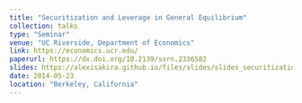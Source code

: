 ```yaml
---
title: "Securitization and Leverage in General Equilibrium"
collection: talks
type: "Seminar"
venue: "UC Riverside, Department of Economics"
link: https://economics.ucr.edu/
paperurl: https://dx.doi.org/10.2139/ssrn.2336582
slides: https://alexisakira.github.io/files/slides/slides_securitization.pdf
date: 2014-05-23
location: "Berkeley, California"
---
```

